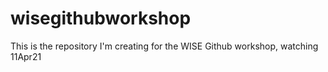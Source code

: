 # wisegithubworkshop
This is the repository I'm creating for the WISE Github workshop, watching 11Apr21
